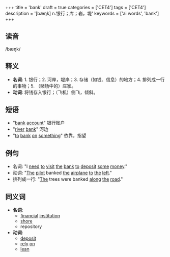 +++
title = 'bank'
draft = true
categories = ['CET4']
tags = ['CET4']
description = '[bæŋk] n.银行；库；岩，堤'
keywords = ['ai words', 'bank']
+++

## 读音
/bæŋk/

## 释义
- **名词**: 1. 银行；2. 河岸，堤岸；3. 存储（如钱、信息）的地方；4. 排列成一行的事物；5. （赌场中的）庄家。
- **动词**: 将钱存入银行；（飞机）侧飞，倾斜。

## 短语
- "[bank](/post/bank/) [account](/post/account/)" 银行账户
- "[river](/post/river/) [bank](/post/bank/)" 河边
- "[to](/post/to/) [bank](/post/bank/) [on](/post/on/) [something](/post/something/)" 依靠，指望

## 例句
- 名词: "I [need](/post/need/) [to](/post/to/) [visit](/post/visit/) [the](/post/the/) [bank](/post/bank/) [to](/post/to/) [deposit](/post/deposit/) [some](/post/some/) [money](/post/money/)."
- 动词: "[The](/post/the/) [pilot](/post/pilot/) banked [the](/post/the/) [airplane](/post/airplane/) [to](/post/to/) [the](/post/the/) [left](/post/left/)."
- 排列成一行: "[The](/post/the/) trees were banked [along](/post/along/) [the](/post/the/) [road](/post/road/)."

## 同义词
- **名词**:
  - [financial](/post/financial/) [institution](/post/institution/)
  - [shore](/post/shore/)
  - repository
- **动词**:
  - [deposit](/post/deposit/)
  - [rely](/post/rely/) [on](/post/on/)
  - [lean](/post/lean/)
